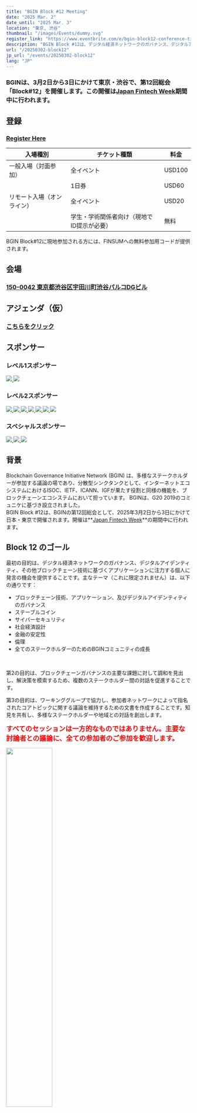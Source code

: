 ```yaml
---
title: "BGIN Block #12 Meeting"
date: "2025 Mar. 2"
date_until: "2025 Mar. 3"
location: "東京, 渋谷"
thumbnail: "/images/Events/dummy.svg"
register_link: "https://www.eventbrite.com/e/bgin-block12-conference-tickets-1087071041749?aff=oddtdtcreator"
description: "BGIN Block #12は、デジタル経済ネットワークのガバナンス、デジタルアイデンティティ、そしてブロックチェーン技術に基づくその他のアプリケーションに注力する個人に発言の場を提供し続けています。"
url: "/20250302-block12"
jp_url: "/events/20250302-block12"
lang: "JP"
---
```


### BGINは、3月2日から3日にかけて東京・渋谷で、第12回総会「Block#12」を開催します。この開催は[Japan Fintech Week](https://www.fsa.go.jp/policy/japanfintechweek/2025/index_en.html)期間中に行われます。

## 登録

### <b style="color:red;">[Register Here](https://www.eventbrite.com/e/bgin-block12-conference-tickets-1087071041749?aff=oddtdtcreator)</b>

| 入場種別                   | チケット種類                                | 料金    |
| -------------------------- | ------------------------------------------- | ------ |
| 一般入場（対面参加）       | 全イベント                                  | USD100 |
|                            | 1日券                                      | USD60  |
| リモート入場（オンライン） | 全イベント                                  | USD20  |
|                            | 学生・学術関係者向け（現地でID提示が必要）   | 無料   |

BGIN Block#12に現地参加される方には、FINSUMへの無料参加用コードが提供されます。

## 会場

### <b>[150-0042 東京都渋谷区宇田川町渋谷パルコDGビル](https://maps.app.goo.gl/iZc37UYCEVfbgGCt6)</b>

## アジェンダ（仮）

### <b style="color:red;">[こちらをクリック](https://docs.google.com/document/d/1TYrHfH0iVjBsC6nAC7_EWt-TgmKqotjW/edit)</b>

## スポンサー

### レベル1スポンサー

<div class="sponsors">
    <a href="https://www.mufg.jp/english/index.html">
        <img src="/images/Events/sponsor/MUFG.jpeg">
    </a>
    <a href="https://www.chainalysis.com/">
        <img src="/images/Events/sponsor/Chainalysis.jpg">
    </a>    
</div>

### レベル2スポンサー

<div class="sponsors">
    <a href="https://www.nri.com/en">
        <img src="/images/Events/sponsor/NRI.png">
    </a>
    <a href="https://www.decurret-dcp.com/en/">
        <img src="/images/Events/sponsor/DeCurret.png">
    </a>
    <a href="https://nttdigital.io/">
        <img src="/images/Events/sponsor/NTTD_Corplogo_RGB_M.jpg">
    </a>
    <a href="https://www.rakuten-wallet.co.jp/">
        <img src="/images/Events/sponsor/rakutenwallet.png">
    </a>
    <a href="https://bitbank.cc/en/">
        <img src="/images/Events/sponsor/bitbank.png">
    </a>
    <a href="https://penguinsecurities.sg/">
        <img src="/images/Events/sponsor/Penguin.png">
    </a>
    <a href="https://www.mercari.com/">
        <img src="/images/Events/sponsor/mercari.png">
    </a>
</div>


### スペシャルスポンサー

<div class="sponsors">
    <a href="https://www.womenincrypto.org/">
        <img src="/images/Events/sponsor/AWIC.jpg">
    </a>
    <a href="https://www.blockchainapac.com.au/">
        <img src="/images/Events/sponsor/Blockchain-apac.png">
    </a>
    <a href="https://fintechjapan.org/en/">
        <img src="/images/Events/sponsor/fintech_assoc_japan.jpg">
    </a>
</div>

## 背景

Blockchain Governance Initiative Network (BGIN) は、多様なステークホルダーが参加する議論の場であり、分散型シンクタンクとして、インターネットエコシステムにおけるISOC、IETF、ICANN、IGFが果たす役割と同様の機能を、ブロックチェーンエコシステムにおいて担っています。
BGINは、G20 2019のコミュニケに基づき設立されました。
<br>BGIN Block #12は、BGINの第12回総会として、2025年3月2日から3日にかけて日本・東京で開催されます。開催は**[Japan Fintech Week](https://www.fsa.go.jp/policy/japanfintechweek/2025/index_en.html)**の期間中に行われます。

## Block 12 のゴール

最初の目的は、デジタル経済ネットワークのガバナンス、デジタルアイデンティティ、その他ブロックチェーン技術に基づくアプリケーションに注力する個人に発言の機会を提供することです。主なテーマ（これに限定されません）は、以下の通りです：

- ブロックチェーン技術、アプリケーション、及びデジタルアイデンティティのガバナンス
- ステーブルコイン
- サイバーセキュリティ
- 社会経済設計
- 金融の安定性
- 倫理
- 全てのステークホルダーのためのBGINコミュニティの成長

<br>

第2の目的は、ブロックチェーンガバナンスの主要な課題に対して調和を見出し、解決策を模索するため、複数のステークホルダー間の対話を促進することです。

第3の目的は、ワーキンググループで協力し、参加者ネットワークによって指名されたコアトピックに関する議論を維持するための文書を作成することです。知見を共有し、多様なステークホルダーや地域との対話を創出します。

<b style="font-size: 130%; color:red;">すべてのセッションは一方的なものではありません。主要な討論者との議論に、全ての参加者のご参加を歓迎します。</b>

<div class="flex" style="width: 100%;">
    <img src="/images/Events/Block9/001.jpeg" style="width: 50%;">
    <img src="/images/Events/Block9/002.jpeg" style="width: 50%;">
</div>

## 誰が参加すべきか？

- 開発者
- 規制当局
- 事業体
- 消費者
- 市民社会
- 学術関係者
- そしてブロックチェーンエコシステムに興味のあるすべての方々！

## 主な議論のトピック

- ST/PPのセキュリティ評価と開発
- ブロックチェーンとAIの相互影響と成果の向上
- サイバーセキュリティ教育
- レイヤー2ガバナンス
- ZKPとその有効なユースケース
- サイバーセキュリティ情報共有フレームワーク
- ポスト量子暗号への移行／暗号アジリティ
- トークン化イニシアチブの技術的要件
- ステーブルコインの課題
- ブロックチェーン分析とフォレンジック分析
- ウォレットガバナンスとクレデンシャル管理
- 分散型金融の金融安定性

<b style="font-size: 130%; color:red;">すべてのセッションは一方通行ではありません。主要な討論者との議論に、すべての参加者のご参加を歓迎します。</b>

## 過去のBlock Meeting

- [BGIN Block #1: Mumbai, India (Virtual)](https://bgin-global.org/block_1/)
- [BGIN Block #2: Paris, France (Virtual)](https://bgin-global.org/block_2/)
- [BGIN Block #3: Washington DC, NY, USA (Virtual)](https://bgin-global.org/block_3/)
- [BGIN Block #4: Africa (Virtual)](https://bgin-global.org/block_4/)
- [BGIN Block #5: Tokyo, Japan (Virtual)](https://bgin-global.org/block_5/)
- [BGIN Block #6: Zurich, Switzerland (Hybrid)](https://www.blockchain.uzh.ch/events/blockchain-governance-initiative-network-bgin-block-6/)
- [BGIN Block #7: Vancouver, Canada (Hybrid)](https://blockchain.ubc.ca/events/blockchain-governance-initiative-network-bgin-block-7-vancouver-hybrid)
- [BGIN Block #8: Bol, Croatia (Hybrid)](https://bgin-global.org/block_8/)
- [BGIN Block #9: Sydney, Australia (Hybrid)](https://bgin-global.org/events/20231119-block9)
- [BGIN Block #10: Tokyo, Japan (Hybrid)](https://bgin-global.org/events/20240303-block10)
- [BGIN Block #11: Washington DC, US (Hybrid)](https://bgin-global.org/events/20241025-block11)

- YouTube Channel: [https://www.youtube.com/@bgin](https://www.youtube.com/@bgin)

### BGIN共同議長

- Shin'ichiro Matsuo
- Amanda Wick

### アイデンティティ鍵管理とプライバシー（IKP）ワーキンググループ共同議長

- Nat Sakimura
- Mitchell Travers

### 金融アプリケーション＆社会経済ワーキンググループ共同議長

- Leon Molchanovsky
- Chloe White

### サイバーセキュリティ ワーキンググループ共同議長

- Tomofumi Okubo

### エキスパート

### ローカルホスト

- Jumpei Miwa

### 管理

- Takaya Sugino
- Masato Tsutsumi
